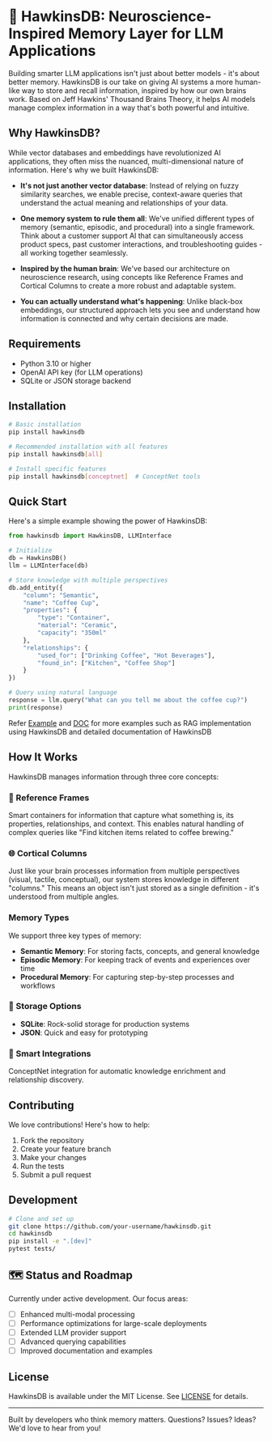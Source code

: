 # 🧠 HawkinsDB: Neuroscience-Inspired Memory Layer for LLM Applications

Building smarter LLM applications isn't just about better models - it's about better memory. HawkinsDB is our take on giving AI systems a more human-like way to store and recall information, inspired by how our own brains work. Based on Jeff Hawkins' Thousand Brains Theory, it helps AI models manage complex information in a way that's both powerful and intuitive.

## Why HawkinsDB?

While vector databases and embeddings have revolutionized AI applications, they often miss the nuanced, multi-dimensional nature of information. Here's why we built HawkinsDB:

- **It's not just another vector database**: Instead of relying on fuzzy similarity searches, we enable precise, context-aware queries that understand the actual meaning and relationships of your data.

- **One memory system to rule them all**: We've unified different types of memory (semantic, episodic, and procedural) into a single framework. Think about a customer support AI that can simultaneously access product specs, past customer interactions, and troubleshooting guides - all working together seamlessly.

- **Inspired by the human brain**: We've based our architecture on neuroscience research, using concepts like Reference Frames and Cortical Columns to create a more robust and adaptable system.

- **You can actually understand what's happening**: Unlike black-box embeddings, our structured approach lets you see and understand how information is connected and why certain decisions are made.

## Requirements

- Python 3.10 or higher
- OpenAI API key (for LLM operations)
- SQLite or JSON storage backend

## Installation

```bash
# Basic installation
pip install hawkinsdb

# Recommended installation with all features
pip install hawkinsdb[all]

# Install specific features
pip install hawkinsdb[conceptnet]  # ConceptNet tools
```

## Quick Start

Here's a simple example showing the power of HawkinsDB:

```python
from hawkinsdb import HawkinsDB, LLMInterface

# Initialize
db = HawkinsDB()
llm = LLMInterface(db)

# Store knowledge with multiple perspectives
db.add_entity({
    "column": "Semantic",
    "name": "Coffee Cup",
    "properties": {
        "type": "Container",
        "material": "Ceramic",
        "capacity": "350ml"
    },
    "relationships": {
        "used_for": ["Drinking Coffee", "Hot Beverages"],
        "found_in": ["Kitchen", "Coffee Shop"]
    }
})

# Query using natural language
response = llm.query("What can you tell me about the coffee cup?")
print(response)
```
Refer [Example](examples) and [DOC](docs) for more examples such as RAG implementation using HawkinsDB and detailed documentation of HawkinsDB

## How It Works

HawkinsDB manages information through three core concepts:

### 🧩 Reference Frames
Smart containers for information that capture what something is, its properties, relationships, and context. This enables natural handling of complex queries like "Find kitchen items related to coffee brewing."

### 🌐 Cortical Columns
Just like your brain processes information from multiple perspectives (visual, tactile, conceptual), our system stores knowledge in different "columns." This means an object isn't just stored as a single definition - it's understood from multiple angles.

### Memory Types

We support three key types of memory:

- **Semantic Memory**: For storing facts, concepts, and general knowledge
- **Episodic Memory**: For keeping track of events and experiences over time
- **Procedural Memory**: For capturing step-by-step processes and workflows

### 💾 Storage Options

- **SQLite**: Rock-solid storage for production systems
- **JSON**: Quick and easy for prototyping

### 🔗 Smart Integrations
ConceptNet integration for automatic knowledge enrichment and relationship discovery.

## Contributing

We love contributions! Here's how to help:

1. Fork the repository
2. Create your feature branch
3. Make your changes
4. Run the tests
5. Submit a pull request

## Development

```bash
# Clone and set up
git clone https://github.com/your-username/hawkinsdb.git
cd hawkinsdb
pip install -e ".[dev]"
pytest tests/
```

## 🗺️ Status and Roadmap

Currently under active development. Our focus areas:

- [ ] Enhanced multi-modal processing
- [ ] Performance optimizations for large-scale deployments
- [ ] Extended LLM provider support
- [ ] Advanced querying capabilities
- [ ] Improved documentation and examples

## License

HawkinsDB is available under the MIT License. See [LICENSE](LICENSE) for details.

---

Built by developers who think memory matters. Questions? Issues? Ideas? We'd love to hear from you!

